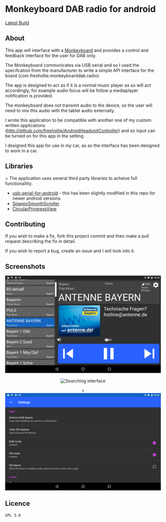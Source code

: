 # Monkeyboard DAB radio for android

[Latest Build](https://github.com/freshollie/MonkeyboardAndroidRadioApp/tree/readme-development/app/build/outputs/apk)

## About

This app will interface with a [Monkeyboard](http://www.monkeyboard.org/products/85-developmentboard/80-dab-fm-digital-radio-development-board) and provides a control and feedback interface for the user for DAB only.

The Monkeyboard communicates via USB serial and so I used the specifcation from the manufacturer to write a simple API interface for the board (com.freshollie.monkeyboarddab.radio). 

The app is designed to act as if it is a normal music player as so will act accordingly, for example audio focus will be follow a mediaplayer notification is provided. 

The monkeyboard does not transmit audio to the device, so the user will need to mix this audio with the tablet audio externally.

I wrote this application to be compatible with another one of my custom written applications (http://github.com/freshollie/AndroidHeadunitController) and so input can be turned on for this app in the setting.

I designed this app for use in my car, as so the interface has been designed to work in a car.

## Libraries
~
The application uses several third party libraries to acheive full functionallity.

- [usb-serial-for-android](https://github.com/mik3y/usb-serial-for-android) - this has been slightly modified in this repo for newer android versions.
- [SnappySmoothScroller](https://github.com/nshmura/SnappySmoothScroller)
- [CircularProgressView](https://github.com/rahatarmanahmed/CircularProgressView)


## Contributing

If you wish to make a fix, fork this project commit and then make a pull request describing the fix in detail.

If you wish to report a bug, create an issue and I will look into it.

## Screenshots
<p align="center">
    <img src="https://github.com/freshollie/MonkeyboardAndroidRadioApp/raw/master/screenshots/main_interface.png" alt="Main interface" width="800"/>
</p>

<p align="center">
    <img src="https://github.com/freshollie/MonkeyboardAndroidRadioApp/raw/master/screenshots/searching_interface.png" alt="Searching interface" width="800"/>
</p>

<p align="center">>
    <img src="https://github.com/freshollie/MonkeyboardAndroidRadioApp/raw/master/screenshots/settings_interface.png" align="center" alt="Settings interface" width="800"/>
</p>

## Licence

    GPL 3.0
   